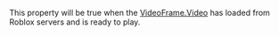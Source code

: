 This property will be true when the [VideoFrame.Video](https://create.roblox.com/docs/reference/engine/classes/VideoFrame#Video) has loaded from
Roblox servers and is ready to play.